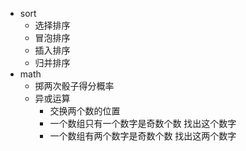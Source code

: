 - sort
  - 选择排序
  - 冒泡排序
  - 插入排序
  - 归并排序
- math
  - 掷两次骰子得分概率
  - 异或运算
    - 交换两个数的位置
    - 一个数组只有一个数字是奇数个数 找出这个数字
    - 一个数组有两个数字是奇数个数 找出这两个数字